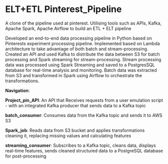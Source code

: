 # ELT+ETL Pinterest_Pipeline
A clone of the pipeline used at pinterest. Utilising tools such as APIs, Kafka, Apache Spark, Apache Airflow to build an ETL + ELT pipeline

Developed an end-to-end data processing pipeline in Python based on Pinterests experiment processing pipeline. 
Implemented based on Lambda architecture to take advantage of both batch and stream-processing.
Created an API and used Kafka to distribute the data between S3 for batch processing and Spark streaming for stream-processing.
Stream processing data was processed using Spark Streaming and saved to a PostgresSQL database for real-time analysis and monitoring. 
Batch data was extracted from S3 and transformed in Spark using Airflow to orchestrate the transformations.

**Navigation**:

**Project_pin_API**: An API that Receives requests from a user emulation script - with an integrated Kafka producer that sends data to a Kafka topic

**batch_consumer**: Consumes data from the Kafka topic and sends it to AWS S3

**Spark_job**: Reads data from S3 bucket and applies transformations cleaning it, replacing missing values and calculating features

**streaming_consumer**: Subscribes to a Kafka topic, cleans data, displays real-time features, sends cleaned structured data to a PostgreSQL database for post-processing
